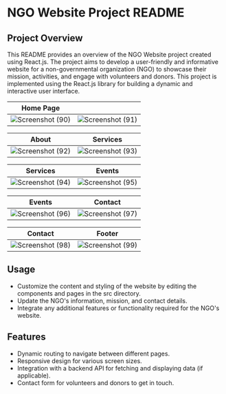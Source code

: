 # NGO Website Project README

## Project Overview
This README provides an overview of the NGO Website project created using React.js. The project aims to develop a user-friendly and informative website for a non-governmental organization (NGO) to showcase their mission, activities, and engage with volunteers and donors. This project is implemented using the React.js library for building a dynamic and interactive user interface.

  
|  Home Page                              |                                 |
|-----------------------------------------|-----------------------------------------|
| ![Screenshot (90)](https://github.com/PadmajaPenshanwar/Mamta-Foundation/assets/110777770/baa6299d-1b95-44e0-bd4f-ea3d90c016a4)| ![Screenshot (91)](https://github.com/PadmajaPenshanwar/Mamta-Foundation/assets/110777770/9a17ac0e-5b33-473e-b52d-4f25deb64ec7) |

| About                                 | Services                                  |
|-----------------------------------------|-----------------------------------------|
| ![Screenshot (92)](https://github.com/PadmajaPenshanwar/Mamta-Foundation/assets/110777770/b600d534-b8d9-4c29-b81a-ce6dbf3cf81a) | ![Screenshot (93)](https://github.com/PadmajaPenshanwar/Mamta-Foundation/assets/110777770/37816e4c-4a5e-4d68-a522-7ce5a4bbd0b2) |

|                       Services           | Events                                  |
|-----------------------------------------|-----------------------------------------|
| ![Screenshot (94)](https://github.com/PadmajaPenshanwar/Mamta-Foundation/assets/110777770/945b5c2f-a9b9-437d-9976-16349943a389) | ![Screenshot (95)](https://github.com/PadmajaPenshanwar/Mamta-Foundation/assets/110777770/3a0511e9-68bc-423d-b503-93450a4b1b1f) |

|               Events                   | Contact                                  |
|-----------------------------------------|-----------------------------------------|
| ![Screenshot (96)](https://github.com/PadmajaPenshanwar/Mamta-Foundation/assets/110777770/773527b5-e365-47d4-b2e7-cd0ea29e5763) | ![Screenshot (97)](https://github.com/PadmajaPenshanwar/Mamta-Foundation/assets/110777770/95da5deb-6527-4eff-90b4-69968d3f9578) |

|           Contact                       | Footer                                 |
|-----------------------------------------|-----------------------------------------|
| ![Screenshot (98)](https://github.com/PadmajaPenshanwar/Mamta-Foundation/assets/110777770/466b32a1-d6ff-41c0-a2be-974e10a15ef6) | ![Screenshot (99)](https://github.com/PadmajaPenshanwar/Mamta-Foundation/assets/110777770/8d2635b6-60ca-4643-a35a-767d3325f66c) |
                                

## Usage
- Customize the content and styling of the website by editing the components and pages in the src directory.
- Update the NGO's information, mission, and contact details.
- Integrate any additional features or functionality required for the NGO's website.
## Features
 - Dynamic routing to navigate between different pages.
 - Responsive design for various screen sizes.
 - Integration with a backend API for fetching and displaying data (if applicable).
 - Contact form for volunteers and donors to get in touch.

